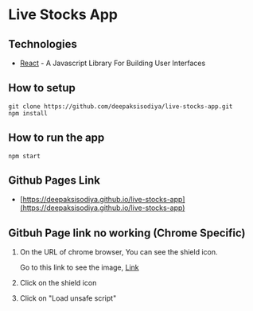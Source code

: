 # Live Stocks App

## Technologies

* [React](https://facebook.github.io/react/index.html) - A Javascript Library For Building User Interfaces

## How to setup

```
git clone https://github.com/deepaksisodiya/live-stocks-app.git
npm install
```

## How to run the app

```
npm start
```

## Github Pages Link

* [https://deepaksisodiya.github.io/live-stocks-app](https://deepaksisodiya.github.io/live-stocks-app)

## Gitbuh Page link no working (Chrome Specific)


1. On the URL of chrome browser, You can see the shield icon.

   Go to this link to see the image, [Link](https://www.google.co.in/search?q=chrome+shield+icon&rlz=1C5CHFA_enIN768IN768&source=lnms&tbm=isch&sa=X&ved=0ahUKEwj2lf3Bg9XZAhVCI5QKHacNBo4Q_AUICigB&biw=1440&bih=826#imgrc=uL6lTOPe2qglhM:)

2. Click on the shield icon
3. Click on "Load unsafe script"